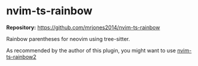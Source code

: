 # nvim-ts-rainbow

**Repository:** https://github.com/mrjones2014/nvim-ts-rainbow

Rainbow parentheses for neovim using tree-sitter.

As recommended by the author of this plugin, you might want to use [nvim-ts-rainbow2](https://github.com/AstroNvim/astrocommunity/tree/main/lua/astrocommunity/editing-support/nvim-ts-rainbow2)
